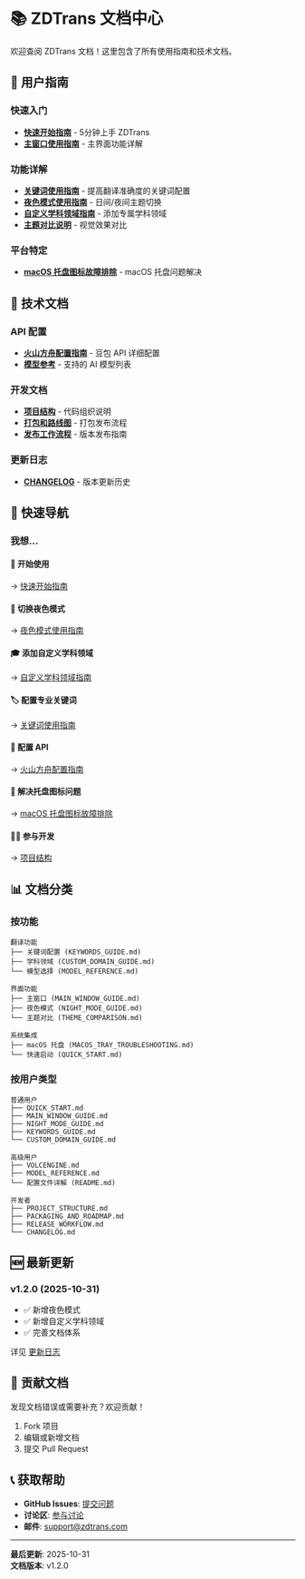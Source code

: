 # 📚 ZDTrans 文档中心

欢迎查阅 ZDTrans 文档！这里包含了所有使用指南和技术文档。

## 📖 用户指南

### 快速入门
- [**快速开始指南**](QUICK_START.md) - 5分钟上手 ZDTrans
- [**主窗口使用指南**](MAIN_WINDOW_GUIDE.md) - 主界面功能详解

### 功能详解
- [**关键词使用指南**](KEYWORDS_GUIDE.md) - 提高翻译准确度的关键词配置
- [**夜色模式使用指南**](NIGHT_MODE_GUIDE.md) - 日间/夜间主题切换
- [**自定义学科领域指南**](CUSTOM_DOMAIN_GUIDE.md) - 添加专属学科领域
- [**主题对比说明**](THEME_COMPARISON.md) - 视觉效果对比

### 平台特定
- [**macOS 托盘图标故障排除**](MACOS_TRAY_TROUBLESHOOTING.md) - macOS 托盘问题解决

## 🔧 技术文档

### API 配置
- [**火山方舟配置指南**](VOLCENGINE.md) - 豆包 API 详细配置
- [**模型参考**](MODEL_REFERENCE.md) - 支持的 AI 模型列表

### 开发文档
- [**项目结构**](PROJECT_STRUCTURE.md) - 代码组织说明
- [**打包和路线图**](PACKAGING_AND_ROADMAP.md) - 打包发布流程
- [**发布工作流程**](RELEASE_WORKFLOW.md) - 版本发布指南

### 更新日志
- [**CHANGELOG**](CHANGELOG.md) - 版本更新历史

## 🎯 快速导航

### 我想...

#### 📱 开始使用
→ [快速开始指南](QUICK_START.md)

#### 🌙 切换夜色模式
→ [夜色模式使用指南](NIGHT_MODE_GUIDE.md)

#### 🎓 添加自定义学科领域
→ [自定义学科领域指南](CUSTOM_DOMAIN_GUIDE.md)

#### 🏷️ 配置专业关键词
→ [关键词使用指南](KEYWORDS_GUIDE.md)

#### 🔧 配置 API
→ [火山方舟配置指南](VOLCENGINE.md)

#### 🐛 解决托盘图标问题
→ [macOS 托盘图标故障排除](MACOS_TRAY_TROUBLESHOOTING.md)

#### 👨‍💻 参与开发
→ [项目结构](PROJECT_STRUCTURE.md)

## 📊 文档分类

### 按功能
```
翻译功能
├── 关键词配置 (KEYWORDS_GUIDE.md)
├── 学科领域 (CUSTOM_DOMAIN_GUIDE.md)
└── 模型选择 (MODEL_REFERENCE.md)

界面功能
├── 主窗口 (MAIN_WINDOW_GUIDE.md)
├── 夜色模式 (NIGHT_MODE_GUIDE.md)
└── 主题对比 (THEME_COMPARISON.md)

系统集成
├── macOS 托盘 (MACOS_TRAY_TROUBLESHOOTING.md)
└── 快速启动 (QUICK_START.md)
```

### 按用户类型
```
普通用户
├── QUICK_START.md
├── MAIN_WINDOW_GUIDE.md
├── NIGHT_MODE_GUIDE.md
├── KEYWORDS_GUIDE.md
└── CUSTOM_DOMAIN_GUIDE.md

高级用户
├── VOLCENGINE.md
├── MODEL_REFERENCE.md
└── 配置文件详解 (README.md)

开发者
├── PROJECT_STRUCTURE.md
├── PACKAGING_AND_ROADMAP.md
├── RELEASE_WORKFLOW.md
└── CHANGELOG.md
```

## 🆕 最新更新

### v1.2.0 (2025-10-31)
- ✅ 新增夜色模式
- ✅ 新增自定义学科领域
- ✅ 完善文档体系

详见 [更新日志](CHANGELOG.md)

## 🤝 贡献文档

发现文档错误或需要补充？欢迎贡献！

1. Fork 项目
2. 编辑或新增文档
3. 提交 Pull Request

## 📞 获取帮助

- **GitHub Issues**: [提交问题](https://github.com/yourusername/ZDTrans/issues)
- **讨论区**: [参与讨论](https://github.com/yourusername/ZDTrans/discussions)
- **邮件**: support@zdtrans.com

---

**最后更新**: 2025-10-31  
**文档版本**: v1.2.0
